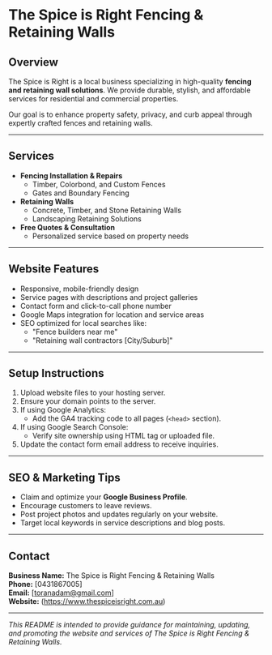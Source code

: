 # The Spice is Right Fencing & Retaining Walls

## Overview
The Spice is Right is a local business specializing in high-quality **fencing and retaining wall solutions**. We provide durable, stylish, and affordable services for residential and commercial properties.

Our goal is to enhance property safety, privacy, and curb appeal through expertly crafted fences and retaining walls.

---

## Services
- **Fencing Installation & Repairs**
  - Timber, Colorbond, and Custom Fences
  - Gates and Boundary Fencing
- **Retaining Walls**
  - Concrete, Timber, and Stone Retaining Walls
  - Landscaping Retaining Solutions
- **Free Quotes & Consultation**
  - Personalized service based on property needs

---

## Website Features
- Responsive, mobile-friendly design
- Service pages with descriptions and project galleries
- Contact form and click-to-call phone number
- Google Maps integration for location and service areas
- SEO optimized for local searches like:
  - "Fence builders near me"
  - "Retaining wall contractors [City/Suburb]"

---

## Setup Instructions
1. Upload website files to your hosting server.  
2. Ensure your domain points to the server.  
3. If using Google Analytics:
   - Add the GA4 tracking code to all pages (`<head>` section).  
4. If using Google Search Console:
   - Verify site ownership using HTML tag or uploaded file.  
5. Update the contact form email address to receive inquiries.  

---

## SEO & Marketing Tips
- Claim and optimize your **Google Business Profile**.  
- Encourage customers to leave reviews.  
- Post project photos and updates regularly on your website.  
- Target local keywords in service descriptions and blog posts.  

---

## Contact
**Business Name:** The Spice is Right Fencing & Retaining Walls  
**Phone:** [0431867005]  
**Email:** [toranadam@gmail.com]  
**Website:** (https://www.thespiceisright.com.au) 

---

*This README is intended to provide guidance for maintaining, updating, and promoting the website and services of The Spice is Right Fencing & Retaining Walls.*
